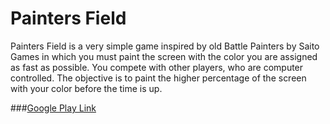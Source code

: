 # Painters Field

Painters Field is a very simple game inspired by old Battle Painters by Saito Games in which you must paint the screen with the color you are assigned as fast as possible. You compete with other players, who are computer controlled. The objective is to paint the higher percentage of the screen with your color before the time is up.

###[Google Play Link](https://play.google.com/store/apps/details?id=com.sheryv.Painters)

